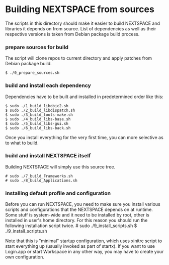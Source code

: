 # Building NEXTSPACE from sources

The scripts in this directory should make it easier to build NEXTSPACE and libraries it depends on from source. List of dependencies as well as their respective versions is taken from Debian package build process. 

### prepare sources for build

The script will clone repos to current directory and apply patches from Debian package build.

    $ ./0_prepare_sources.sh

### build and install each dependency

Dependencies have to be built and installed in predetermined order like this:

    $ sudo ./1_build_libobjc2.sh
    $ sudo ./2_build_libdispatch.sh
    $ sudo ./3_build_tools-make.sh
    $ sudo ./4_build_libs-base.sh
    $ sudo ./5_build_libs-gui.sh
    $ sudo ./6_build_libs-back.sh

Once you install everything for the very first time, you can more selective as to what to build.

### build and install NEXTSPACE itself

Building NEXTSPACE will simply use this source tree.

    # sudo ./7_build_Frameworks.sh
    # sudo ./8_build_Applications.sh

### installing default profile and configuration

Before you can run NEXTSPACE, you need to make sure you install various scripts and configurations that the NEXTSPACE depends on at runtime. Some stuff is system-wide and it need to be installed by root, other is installed in user's home directory. For this reason you should run the following installation script twice. 
    # sudo ./9_install_scripts.sh
    $ ./9_install_scripts.sh

Note that this is "minimal" startup configuration, which uses xinitrc script to start everything up (usually invoked as part of startx). If you want to use Login.app or start Workspace in any other way, you may have to create your own configuration.

